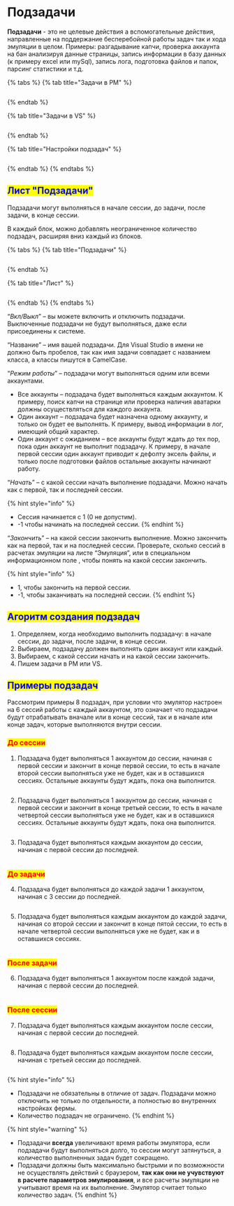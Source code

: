 # Подзадачи

**Подзадачи** - это не целевые действия а вспомогательные действия, направленные на поддержание бесперебойной работы задач так и хода эмуляции в целом. Примеры: разгадывание капчи, проверка аккаунта на бан анализируя данные страницы, запись информации в базу данных (к примеру excel или mySql), запись лога, подготовка файлов и папок, парсинг статистики и т.д.

{% tabs %}
{% tab title="Задачи в PM" %}
<figure><img src="../../../.gitbook/assets/Подзадачи (1).png" alt=""><figcaption></figcaption></figure>
{% endtab %}

{% tab title="Задачи в VS" %}
<figure><img src="../../../.gitbook/assets/Подзадача VS.png" alt=""><figcaption></figcaption></figure>
{% endtab %}

{% tab title="Настройки подзадач" %}
<figure><img src="../../../.gitbook/assets/Подзадачи.png" alt=""><figcaption></figcaption></figure>
{% endtab %}
{% endtabs %}

## <mark style="color:blue;">Лист "Подзадачи"</mark>

Подзадачи могут выполняться в начале сессии, до задачи, после задачи, в конце сессии.

В каждый блок, можно добавлять неограниченное количество подзадач, расширяя вниз каждый из блоков.

{% tabs %}
{% tab title="Подзадачи" %}
<figure><img src="../../../.gitbook/assets/Подзадачи doc.png" alt=""><figcaption></figcaption></figure>
{% endtab %}

{% tab title="Лист" %}
<figure><img src="../../../.gitbook/assets/Подзадачи лист.png" alt=""><figcaption></figcaption></figure>
{% endtab %}
{% endtabs %}

“_Вкл/Выкл_” – вы можете включить и отключить подзадачи. Выключенные подзадачи не будут выполняться, даже если присоединены к системе.

“Название” – имя вашей подзадачи. Для Visual Studio в имени не должно быть пробелов, так как имя задачи совпадает с названием класса, а классы пишутся в CamelCase.

“_Режим работы_” – подзадачи могут выполняться одним или всеми аккаунтами.

* Все аккаунты – подзадача будет выполняться каждым аккаунтом. К примеру, поиск капчи на странице или проверка наличия аватарки должны осуществляться для каждого аккаунта.
* Один аккаунт – подзадача будет назначена одному аккаунту, и только он будет ее выполнять. К примеру, вывод информации в лог, имеющий общий характер.
* Один аккаунт с ожиданием – все аккаунты будут ждать до тех пор, пока один аккаунт не выполнит подзадачу. К примеру, в начале первой сессии один аккаунт приводит к дефолту эксель файлы, и только после подготовки файлов остальные аккаунты начинают работу.

“_Начать_” – с какой сессии начать выполнение подзадачи. Можно начать как с первой, так и последней сессии.

{% hint style="info" %}
* Сессия начинается с 1 (0 не допустим).
* \-1 чтобы начинать на последней сессии.
{% endhint %}

“_Закончить_” – на какой сессии закончить выполнение. Можно закончить как на первой, так и на последней сессии. Проверьте, сколько сессий в расчетах эмуляции на листе “Эмуляция”, или в специальном информационном поле , чтобы понять на какой сессии закончить.

{% hint style="info" %}
* 1, чтобы закончить на первой сессии.
* &#x20;\-1, чтобы заканчивать на последней сессии.
{% endhint %}

## <mark style="color:blue;">Aгоритм создания подзадач</mark>

1. Определяем, когда необходимо выполнить подзадачу: в начале сессии, до задачи, после задачи, в конце сессии.
2. Выбираем, подзадачу должен выполнять один аккаунт или каждый.
3. Выбираем, с какой сессии начать и на какой сессии закончить.
4. Пишем задачи в PM или VS.

## <mark style="color:blue;">Примеры подзадач</mark>

Рассмотрим примеры 8 подзадач, при условии что эмулятор настроен на 6 сессий работы с каждый аккаунтом, это означает что подзадачи будут отрабатывать вначале или в конце сессий, так и в начале или конце задач, которые выполняются внутри сессии.

### <mark style="color:red;">До сессии</mark>

1. Подзадача будет выполняться 1 аккаунтом  до сессии, начиная с первой сессии и закончит в конце первой сессии, то есть в начале второй сессии выполняться уже не будет, как и в оставшихся сессиях. Остальные аккаунты будут ждать, пока она выполнится.

<figure><img src="../../../.gitbook/assets/image (25).png" alt=""><figcaption></figcaption></figure>

2. Подзадача будет выполняться 1 аккаунтом  до сессии, начиная с первой сессии и закончит в конце третьей сессии, то есть в начале четвертой сессии выполняться уже не будет, как и в оставшихся сессиях. Остальные аккаунты будут ждать, пока она выполнится.

<figure><img src="../../../.gitbook/assets/image (26).png" alt=""><figcaption></figcaption></figure>

3. Подзадача будет выполняться каждым аккаунтом до сессии, начиная с первой сессии до последней.

<figure><img src="../../../.gitbook/assets/image (27).png" alt=""><figcaption></figcaption></figure>

### <mark style="color:red;">До задачи</mark>

4. Подзадача будет выполняться до каждой задачи 1 аккаунтом, начиная с 3 сессии до последней.

<figure><img src="../../../.gitbook/assets/image (28).png" alt=""><figcaption></figcaption></figure>

5. Подзадача будет выполняться каждым аккаунтом до каждой задачи, начиная со второй сессии и закончит в конце пятой сессии, то есть в начале четвертой сессии выполняться уже не будет, как и в оставшихся сессиях.

<figure><img src="../../../.gitbook/assets/image (29).png" alt=""><figcaption></figcaption></figure>

### <mark style="color:red;">После задачи</mark>

6. Подзадача будет выполняться 1 аккаунтом после каждой задачи, начиная с первой сессии до последней.

<figure><img src="../../../.gitbook/assets/image (30).png" alt=""><figcaption></figcaption></figure>

### <mark style="color:red;">После сессии</mark>

7. Подзадача будет выполняться каждым аккаунтом после сессии, начиная с первой сессии до последней.

<figure><img src="../../../.gitbook/assets/image (31).png" alt=""><figcaption></figcaption></figure>

8. Подзадача будет выполняться каждым аккаунтом после сессии, начиная с третьей сессии до последней.

<figure><img src="../../../.gitbook/assets/image (32).png" alt=""><figcaption></figcaption></figure>

{% hint style="info" %}
* Подзадачи не обязательны в отличие от задач. Подзадачи можно отключить не только по отдельности, а полностью во внутренних настройках фермы.
* Количество подзадач не ограничено.
{% endhint %}

{% hint style="warning" %}
* Подзадачи **всегда** увеличивают время работы эмулятора, если подзадачи будут выполняться долго, то сессии могут затянуться, а количество выполненных задач будет сокращено.&#x20;
* Подзадачи должны быть максимально быстрыми и по возможности не осуществлять действий с браузером, **так как они не учувствуют в расчете параметров эмулирования**, и все расчеты эмуляции не учитывают время на их выполнение. Эмулятор считает только количество задач.
{% endhint %}
